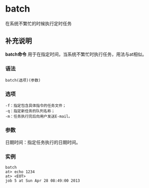 batch
===

在系统不繁忙的时候执行定时任务

## 补充说明

**batch命令** 用于在指定时间，当系统不繁忙时执行任务，用法与at相似。

### 语法  

```shell
batch(选项)(参数)
```

### 选项  

```shell
-f：指定包含具体指令的任务文件；
-q：指定新任务的队列名称；
-m：任务执行完后向用户发送E-mail。
```

### 参数  

日期时间：指定任务执行的日期时间。

### 实例  

```shell
batch 
at> echo 1234
at> <EOT>
job 5 at Sun Apr 28 08:49:00 2013
```


<!-- Linux命令行搜索引擎：https://jaywcjlove.github.io/linux-command/ -->